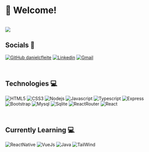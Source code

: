 # 👋 Welcome!
<br>


<img src="https://s.yimg.com/uu/api/res/1.2/1NrcO0Ayf189KbBzKj4CLg--~B/Zmk9ZmlsbDtoPTQ4OTt3PTg3NTthcHBpZD15dGFjaHlvbg--/https://media-mbst-pub-ue1.s3.amazonaws.com/creatr-uploaded-images/2023-04/85098860-d893-11ed-bd7d-1852aa8fc490.cf.jpg"/>

## Socials 📲

[![GitHub danielcfleite](https://img.shields.io/github/followers/danielcfleite?label=follow&style=social)](https://github.com/danielcfleite)
[![Linkedin](https://img.shields.io/badge/-LinkedIn-blue?style=flat&logo=Linkedin&logoColor=white)](https://www.linkedin.com/in/danielcfl/)
[![Gmail](https://img.shields.io/badge/-Gmail-c14438?style=flat&logo=Gmail&logoColor=white)](mailto:danielcfleite@gmail.com)

<br>


## Technologies 💻


![HTML5](https://img.shields.io/badge/HTML-239120?style=for-the-badge&logo=html5&logoColor=white)
![CSS3](https://img.shields.io/badge/CSS-239120?&style=for-the-badge&logo=css3&logoColor=white)
![Nodejs](https://img.shields.io/badge/Node.js-43853D?style=for-the-badge&logo=node.js&logoColor=white)
![Javascript](https://img.shields.io/badge/JavaScript-323330?style=for-the-badge&logo=javascript&logoColor=F7DF1E)
![Typescript](https://img.shields.io/badge/TypeScript-007ACC?style=for-the-badge&logo=typescript&logoColor=white)
![Express](https://img.shields.io/badge/Express.js-404D59?style=for-the-badge)
![Bootstrap](https://img.shields.io/badge/Bootstrap-563D7C?style=for-the-badge&logo=bootstrap&logoColor=white)
![Mysql](	https://img.shields.io/badge/MySQL-00000F?style=for-the-badge&logo=mysql&logoColor=white)
![Sqlite](https://img.shields.io/badge/SQLite-07405E?style=for-the-badge&logo=sqlite&logoColor=white)
![ReactRouter](https://img.shields.io/badge/React_Router-CA4245?style=for-the-badge&logo=react-router&logoColor=white)
![React](https://img.shields.io/badge/React-20232A?style=for-the-badge&logo=react&logoColor=61DAFB)

<br>


## Currently Learning 💻

![ReactNative](https://img.shields.io/badge/React_Native-20232A?style=for-the-badge&logo=react&logoColor=61DAFB)
![VueJs](https://img.shields.io/badge/Vue.js-35495E?style=for-the-badge&logo=vue.js&logoColor=4FC08D)
![Java](https://img.shields.io/badge/Java-ED8B00?style=for-the-badge&logo=openjdk&logoColor=white)
![TailWind](https://img.shields.io/badge/Tailwind_CSS-38B2AC?style=for-the-badge&logo=tailwind-css&logoColor=white)
